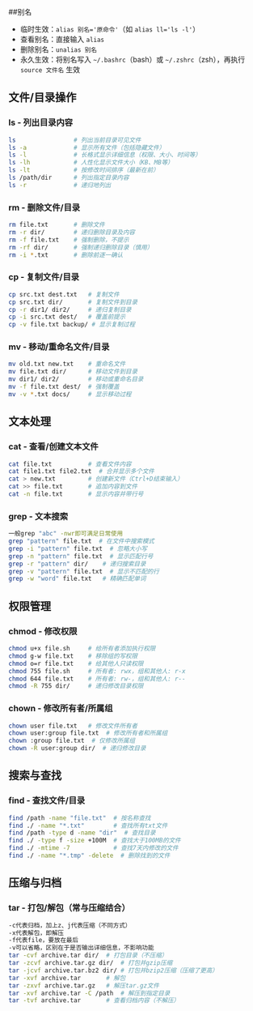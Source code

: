 ##别名
- 临时生效：`alias 别名='原命令'`（如 `alias ll='ls -l'`）
- 查看别名：直接输入 `alias`
- 删除别名：`unalias 别名`
- 永久生效：将别名写入 `~/.bashrc`（bash）或 `~/.zshrc`（zsh），再执行 `source 文件名` 生效
## 文件/目录操作

### ls - 列出目录内容
```bash
ls                # 列出当前目录可见文件
ls -a             # 显示所有文件（包括隐藏文件）
ls -l             # 长格式显示详细信息（权限、大小、时间等）
ls -lh            # 人性化显示文件大小（KB、MB等）
ls -lt            # 按修改时间排序（最新在前）
ls /path/dir      # 列出指定目录内容
ls -r             # 递归地列出
```

### rm - 删除文件/目录
```bash
rm file.txt       # 删除文件
rm -r dir/        # 递归删除目录及内容
rm -f file.txt    # 强制删除，不提示
rm -rf dir/       # 强制递归删除目录（慎用）
rm -i *.txt       # 删除前逐一确认
```

### cp - 复制文件/目录
```bash
cp src.txt dest.txt   # 复制文件
cp src.txt dir/       # 复制文件到目录
cp -r dir1/ dir2/     # 递归复制目录
cp -i src.txt dest/   # 覆盖前提示
cp -v file.txt backup/ # 显示复制过程
```

### mv - 移动/重命名文件/目录
```bash
mv old.txt new.txt    # 重命名文件
mv file.txt dir/      # 移动文件到目录
mv dir1/ dir2/        # 移动或重命名目录
mv -f file.txt dest/  # 强制覆盖
mv -v *.txt docs/     # 显示移动过程
```

## 文本处理

### cat - 查看/创建文本文件
```bash
cat file.txt          # 查看文件内容
cat file1.txt file2.txt  # 合并显示多个文件
cat > new.txt         # 创建新文件（Ctrl+D结束输入）
cat >> file.txt       # 追加内容到文件
cat -n file.txt       # 显示内容并带行号
```

### grep - 文本搜索
```bash
一般grep "abc" -nwr即可满足日常使用 
grep "pattern" file.txt  # 在文件中搜索模式
grep -i "pattern" file.txt  # 忽略大小写
grep -n "pattern" file.txt  # 显示匹配行号
grep -r "pattern" dir/    # 递归搜索目录
grep -v "pattern" file.txt  # 显示不匹配的行
grep -w "word" file.txt   # 精确匹配单词
```
## 权限管理
### chmod - 修改权限
```bash
chmod u+x file.sh     # 给所有者添加执行权限
chmod g-w file.txt    # 移除组的写权限
chmod o=r file.txt    # 给其他人只读权限
chmod 755 file.sh     # 所有者: rwx，组和其他人: r-x
chmod 644 file.txt    # 所有者: rw-，组和其他人: r--
chmod -R 755 dir/     # 递归修改目录权限
```
### chown - 修改所有者/所属组
```bash
chown user file.txt   # 修改文件所有者
chown user:group file.txt  # 修改所有者和所属组
chown :group file.txt  # 仅修改所属组
chown -R user:group dir/  # 递归修改目录
```
## 搜索与查找
### find - 查找文件/目录
```bash
find /path -name "file.txt"  # 按名称查找
find ./ -name "*.txt"        # 查找所有txt文件
find /path -type d -name "dir"  # 查找目录
find ./ -type f -size +100M  # 查找大于100MB的文件
find ./ -mtime -7            # 查找7天内修改的文件
find ./ -name "*.tmp" -delete  # 删除找到的文件
```
## 压缩与归档
### tar - 打包/解包（常与压缩结合）
```bash
-c代表归档，加上z、j代表压缩（不同方式）
-x代表解包，即解压
-f代表file，要放在最后
-v可以省略，区别在于是否输出详细信息，不影响功能
tar -cvf archive.tar dir/  # 打包目录（不压缩）
tar -zcvf archive.tar.gz dir/  # 打包并gzip压缩
tar -jcvf archive.tar.bz2 dir/ # 打包并bzip2压缩（压缩了更高）
tar -xvf archive.tar       # 解包
tar -zxvf archive.tar.gz   # 解压tar.gz文件
tar -xvf archive.tar -C /path  # 解压到指定目录
tar -tvf archive.tar       # 查看归档内容（不解压）
```
